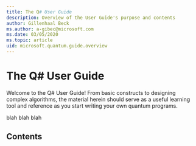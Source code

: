 ```yaml
---
title: The Q# User Guide
description: Overview of the User Guide's purpose and contents
author: Gillenhaal Beck
ms.author: a-gibec@microsoft.com
ms.date: 03/05/2020
ms.topic: article
uid: microsoft.quantum.guide.overview
---
```


# The Q# User Guide

Welcome to the Q# User Guide! 
From basic constructs to designing complex algorithms, the material herein should serve as a useful learning tool and reference as you start writing your own quantum programs.

blah blah blah


## Contents


